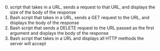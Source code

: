 0. script that takes in a URL, sends a request to that URL, and displays the size of the body of the response
1. Bash script that takes in a URL, sends a GET request to the URL, and displays the body of the response
2. Bash script that sends a DELETE request to the URL passed as the first argument and displays the body of the response
3. Bash script that takes in a URL and displays all HTTP methods the server will accept
